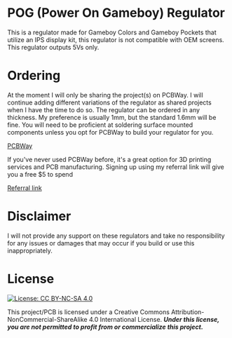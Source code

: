 # POG (Power On Gameboy) Regulator
This is a regulator made for Gameboy Colors and Gameboy Pockets that utilize an IPS display kit, this regulator is not compatible with OEM screens. This regulator outputs 5Vs only.


# Ordering
At the moment I will only be sharing the project(s) on PCBWay. I will continue adding different variations of the regulator as shared projects when I have the time to do so. The regulator can be ordered in any thickness. My preference is usually 1mm, but the standard 1.6mm will be fine.
You will need to be proficient at soldering surface mounted components unless you opt for PCBWay to build your regulator for you.

<a href="https://www.pcbway.com/project/shareproject/Egg_Power_On_Gameboy_Regulator_90470e30.html">PCBWay</a>

If you've never used PCBWay before, it's a great option for 3D printing services and PCB manufacturing. Signing up using my referral link will give you a free $5 to spend

[Referral link](https://pcbway.com/g/yL2sfr)


# Disclaimer
I will not provide any support on these regulators and take no responsibility for any issues or damages that may occur if you build or use this inappropriately. 

# License

 [![License: CC BY-NC-SA 4.0](https://licensebuttons.net/l/by-nc-sa/4.0/80x15.png)](https://creativecommons.org/licenses/by-nc-sa/4.0/)
 
This project/PCB is licensed under a Creative Commons Attribution-NonCommercial-ShareAlike 4.0 International License. ***Under this license, you are not permitted to profit from or commercialize this project.***
